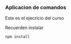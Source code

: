 ### Aplicacion de comandos

Este es el ejecricio del curso

Recuerden instalar 
```
npm install
```

